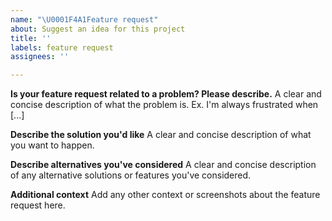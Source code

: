 ```yaml
---
name: "\U0001F4A1Feature request"
about: Suggest an idea for this project
title: ''
labels: feature request
assignees: ''

---
```


<!-- Hey! Thanks so much for wanting to help improve MessageKit 😃 We always welcome PRs. If you would also be interested in implementing your feature request, please let us know! -->

**Is your feature request related to a problem? Please describe.**
A clear and concise description of what the problem is. Ex. I'm always frustrated when [...]

**Describe the solution you'd like**
A clear and concise description of what you want to happen.

**Describe alternatives you've considered**
A clear and concise description of any alternative solutions or features you've considered.

**Additional context**
Add any other context or screenshots about the feature request here.
